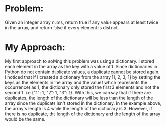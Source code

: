 # Problem:
Given an integer array nums, return true if any value appears at least twice in the array, and return false if every element is distinct.


# My Approach:
My first approach to solving this problem was using a dictionary. I stored each element in the array as the key with a value of 1. Since dictionaries in Python do not contain duplicate values, a duplicate cannot be stored again. I noticed that if I created a dictionary from the array [1, 2, 3, 1] by setting the keys as the elements in the array and the value( which represents the occurrence) as 1, the dictionary only stored the first 3 elements and not the second 1. i.e {"1": 1, "2": 1, "3": 1}. With this, we can say that if there are duplicates, the length of the dictionary will be less than the length of the array since the duplicate isn't stored in the dictionary. In the example above, the array's length is 4 while the length of the dictionary is 3. However, if there is no duplicate, the length of the dictionary and the length of the array would be the same. 
